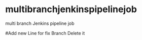 # multibranchjenkinspipelinejob
multi branch Jenkins pipeline job 

#Add new Line for fix Branch
Delete it